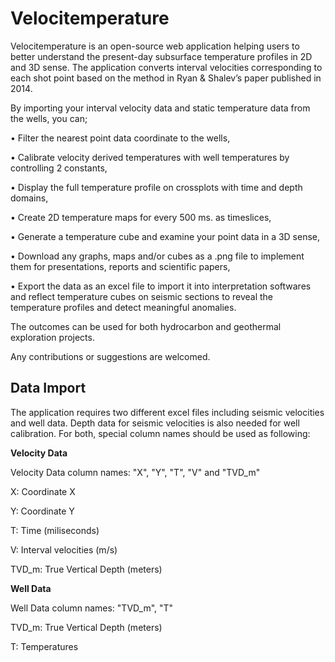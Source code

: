 # Velocitemperature

Velocitemperature is an open-source web application helping users to better understand the present-day subsurface temperature profiles in 2D and 3D sense. The application converts interval velocities corresponding to each shot point based on the method in Ryan & Shalev’s paper published in 2014.

By importing your interval velocity data and static temperature data from the wells, you can;

•	Filter the nearest point data coordinate to the wells,  

•	Calibrate velocity derived temperatures with well temperatures by controlling 2 constants,

•	Display the full temperature profile on crossplots with time and depth domains,

•	Create 2D temperature maps for every 500 ms. as timeslices,

•	Generate a temperature cube and examine your point data in a 3D sense,

•	Download any graphs, maps and/or cubes as a .png file to implement them for presentations, reports and scientific papers,

•	Export the data as an excel file to import it into interpretation softwares and reflect temperature cubes on seismic sections to reveal the temperature profiles and detect meaningful anomalies. 

The outcomes can be used for both hydrocarbon and geothermal exploration projects.

Any contributions or suggestions are welcomed.

## Data Import

The application requires two different excel files including seismic velocities and well data. Depth data for seismic velocities is also needed for well calibration. 
For both, special column names should be used as following:

**Velocity Data**

Velocity Data column names: "X", "Y", "T", "V" and "TVD_m"

X: Coordinate X

Y: Coordinate Y

T: Time (miliseconds)

V: Interval velocities (m/s)

TVD_m: True Vertical Depth (meters)

**Well Data**

Well Data column names: "TVD_m", "T"

TVD_m: True Vertical Depth (meters)

T: Temperatures
